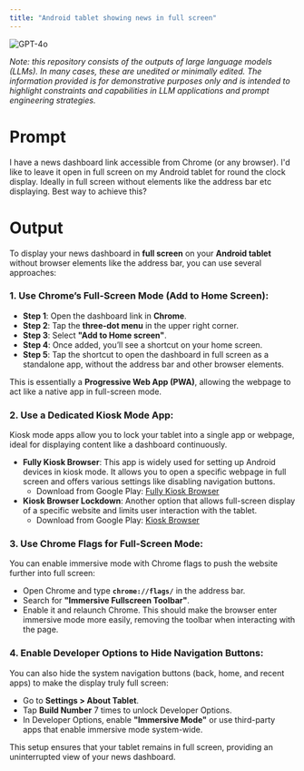 ```yaml
---
title: "Android tablet showing news in full screen"
---
```

![GPT-4o](https://img.shields.io/badge/GPT--4o-3333FF?style=for-the-badge&logo=openai&logoColor=white)



*Note: this repository consists of the outputs of large language models (LLMs). In many cases, these are unedited or minimally edited. The information provided is for demonstrative purposes only and is intended to highlight constraints and capabilities in LLM applications and prompt engineering strategies.*


# Prompt

I have a news dashboard link accessible from Chrome (or any browser). I'd like to leave it open in full screen on my Android tablet for round the clock display. Ideally in full screen without elements like the address bar etc displaying. Best way to achieve this?

# Output

To display your news dashboard in **full screen** on your **Android tablet** without browser elements like the address bar, you can use several approaches:

### 1. **Use Chrome’s Full-Screen Mode (Add to Home Screen)**:
   - **Step 1**: Open the dashboard link in **Chrome**.
   - **Step 2**: Tap the **three-dot menu** in the upper right corner.
   - **Step 3**: Select **"Add to Home screen"**.
   - **Step 4**: Once added, you’ll see a shortcut on your home screen.
   - **Step 5**: Tap the shortcut to open the dashboard in full screen as a standalone app, without the address bar and other browser elements.

   This is essentially a **Progressive Web App (PWA)**, allowing the webpage to act like a native app in full-screen mode.

### 2. **Use a Dedicated Kiosk Mode App**:
   Kiosk mode apps allow you to lock your tablet into a single app or webpage, ideal for displaying content like a dashboard continuously.
   - **Fully Kiosk Browser**: This app is widely used for setting up Android devices in kiosk mode. It allows you to open a specific webpage in full screen and offers various settings like disabling navigation buttons.
     - Download from Google Play: [Fully Kiosk Browser](https://play.google.com/store/apps/details?id=de.ozerov.fully)
   - **Kiosk Browser Lockdown**: Another option that allows full-screen display of a specific website and limits user interaction with the tablet.
     - Download from Google Play: [Kiosk Browser](https://play.google.com/store/apps/details?id=com.procoit.kioskbrowser)

### 3. **Use Chrome Flags for Full-Screen Mode**:
   You can enable immersive mode with Chrome flags to push the website further into full screen:
   - Open Chrome and type **`chrome://flags/`** in the address bar.
   - Search for **"Immersive Fullscreen Toolbar"**.
   - Enable it and relaunch Chrome. This should make the browser enter immersive mode more easily, removing the toolbar when interacting with the page.

### 4. **Enable Developer Options to Hide Navigation Buttons**:
   You can also hide the system navigation buttons (back, home, and recent apps) to make the display truly full screen:
   - Go to **Settings > About Tablet**.
   - Tap **Build Number** 7 times to unlock Developer Options.
   - In Developer Options, enable **"Immersive Mode"** or use third-party apps that enable immersive mode system-wide.

This setup ensures that your tablet remains in full screen, providing an uninterrupted view of your news dashboard.